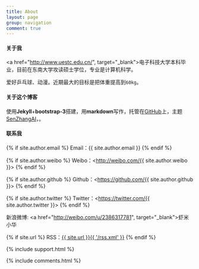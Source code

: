 ```yaml
---
title: About
layout: page
group: navigation
comment: true
---
```


#### 关于我
<a href="http://www.uestc.edu.cn/", target="_blank">电子科技大学</a>本科毕业，目前在东南大学攻读硕士学位，专业是计算机科学。

爱好乒乓球、动漫。近期最大的目标是把体重提高到`60kg`。

#### 关于这个博客
使用**Jekyll**+**bootstrap-3**搭建，用**markdown**写作，托管在<a href="https://github.com/mioopoi/mioopoi.github.io" target="_blank">GitHub</a>上，主题<a href="https://github.com/SenZhangAI/senzhangai.github.com">SenZhangAI</a>，。

#### 联系我

{% if site.author.email %}
Email：{{ site.author.email }}
{% endif %}

{% if site.author.weibo %}
Weibo：<http://weibo.com/{{ site.author.weibo }}>
{% endif %}

{% if site.author.github %}
Github：<https://github.com/{{ site.author.github }}>
{% endif %}

{% if site.author.twitter %}
Twitter：<https://twitter.com/{{ site.author.twitter }}>
{% endif %}

新浪微博: <a href="http://weibo.com/u/2386317781", target="_blank">虾米小华</a>

{% if site.url %}
RSS：[{{ site.url }}{{ '/rss.xml' }}](/rss.xml)
{% endif %}

{% include support.html %}

{% include comments.html %}
